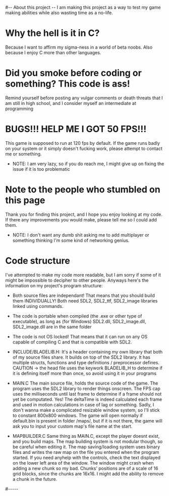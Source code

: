 #-- About this project --
I am making this project as a way to test my game making abilities while also wasting time as a no-life.

# Why the hell is it in C?
Because I want to affirm my sigma-ness in a world of beta noobs. Also because I enjoy C more than other languages.

# Did you smoke before coding or something? This code is ass!
Remind yourself before posting any vulgar comments or death threats that I am still in high school, and I consider myself an intermediate at programming

# BUGS!!! HELP ME I GOT 50 FPS!!!
This game is supposed to run at 120 fps by default.
If the game runs badly on your system or it simply doesn't fucking work, please attempt to contact me or something.
- NOTE: I am very lazy, so if you do reach me, I might give up on fixing the issue if it is too problematic

# Note to the people who stumbled on this page
Thank you for finding this project, and I hope you enjoy looking at my code.
If there any improvements you would make, please tell me so I could add them.
- NOTE: I don't want any dumb shit asking me to add multiplayer or something thinking I'm some kind of networking genius.

# Code structure
I've attempted to make my code more readable, but I am sorry if some of it might be impossible to decipher to other people.
Anyways here's the information on my project's program structure:

- Both source files are independant! That means that you should build them INDIVIDUALLY! Both need SDL2, SDL2_ttf, SDL2_image libraries linked using commands.
- The code is portable when compiled (the .exe or other type of executable), as long as (for Windows) SDL2.dll, SDL2_image.dll, SDL2_image.dll are in the same folder
- The code is not OS locked! That means that it can run on any OS capable of compiling C and that is compatible with SDL2.

- INCLUDE/BLADELIB.H:
It's a header containing my own library that both of my source files share. It builds on top of the SDL2 library.
It has multiple structs, functions and type definitions / preprocessor defines.
CAUTION -> the head file uses the keywork BLADELIB_H to determine if it is defining itself more than once, so avoid using it in your programs

- MAIN.C
The main source file, holds the source code of the game. The program uses the SDL2 library to render things onscreen.
The FPS cap uses the milliseconds until last frame to determine if a frame should not yet be computated.
Yes! The deltaTime is indeed calculated each frame and used in motion calculations in case of lag or something.
Sadly, I don't wanna make a complicated resizable window system, so I'll stick to constant 800x800 windows.
The game will open normally if default.bin is present in folder /maps/, but if it is not there, the game will ask you
to input your custom map's file name at the start.

- MAPBUILDER.C
Same thing as MAIN.C, except the player doesnt exist, and you build maps. The map building system is not modular though,
so be careful when editing it. The map saving/loading system uses binary files and writes the raw map on the file you entered when
the program started. If you need anyhelp with the controls, check the text displayed on the lower left area of the window. The window might
crash when adding a new chunk so my bad. Chunks' positions are of a scale of 16 grid blocks, since the chunks are 16x16. I might add the ability
to remove a chunk in the future.

#-----
